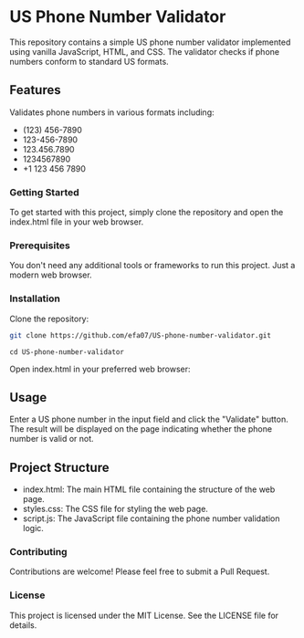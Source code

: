 # US Phone Number Validator
This repository contains a simple US phone number validator implemented using vanilla JavaScript, HTML, and CSS. The validator checks if phone numbers conform to standard US formats.

## Features
Validates phone numbers in various formats including:
- (123) 456-7890
- 123-456-7890
- 123.456.7890
- 1234567890
- +1 123 456 7890
### Getting Started
To get started with this project, simply clone the repository and open the index.html file in your web browser.

### Prerequisites
You don't need any additional tools or frameworks to run this project. Just a modern web browser.

### Installation
Clone the repository:

```bash
git clone https://github.com/efa07/US-phone-number-validator.git
```
```
cd US-phone-number-validator
```
Open index.html in your preferred web browser:

## Usage
Enter a US phone number in the input field and click the "Validate" button. The result will be displayed on the page indicating whether the phone number is valid or not.

## Project Structure
- index.html: The main HTML file containing the structure of the web page.
- styles.css: The CSS file for styling the web page.
- script.js: The JavaScript file containing the phone number validation logic.

### Contributing
Contributions are welcome! Please feel free to submit a Pull Request.

### License
This project is licensed under the MIT License. See the LICENSE file for details.
